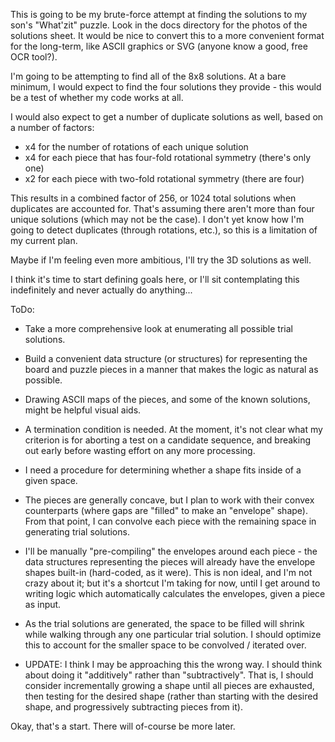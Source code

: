 This is going to be my brute-force attempt at finding the solutions to my son's
"What'zit" puzzle.  Look in the docs directory for the photos of the solutions
sheet.  It would be nice to convert this to a more convenient format for the
long-term, like ASCII graphics or SVG (anyone know a good, free OCR tool?).

I'm going to be attempting to find all of the 8x8 solutions.  At a bare
minimum, I would expect to find the four solutions they provide - this would be
a test of whether my code works at all.

I would also expect to get a number of duplicate solutions as well, based on a
number of factors:

 - x4 for the number of rotations of each unique solution
 - x4 for each piece that has four-fold rotational symmetry (there's only one)
 - x2 for each piece with two-fold rotational symmetry (there are four)

This results in a combined factor of 256, or 1024 total solutions when
duplicates are accounted for.  That's assuming there aren't more than four
unique solutions (which may not be the case).  I don't yet know how I'm going
to detect duplicates (through rotations, etc.), so this is a limitation of my
current plan.

Maybe if I'm feeling even more ambitious, I'll try the 3D solutions as well.

I think it's time to start defining goals here, or I'll sit
contemplating this indefinitely and never actually do anything...

ToDo:

 - Take a more comprehensive look at enumerating all possible trial
   solutions.

 - Build a convenient data structure (or structures) for representing
   the board and puzzle pieces in a manner that makes the logic as
   natural as possible.

 - Drawing ASCII maps of the pieces, and some of the known solutions,
   might be helpful visual aids.

 - A termination condition is needed.  At the moment, it's not clear
   what my criterion is for aborting a test on a candidate sequence,
   and breaking out early before wasting effort on any more
   processing.

 - I need a procedure for determining whether a shape fits inside of a
   given space.

 - The pieces are generally concave, but I plan to work with their
   convex counterparts (where gaps are "filled" to make an "envelope"
   shape).  From that point, I can convolve each piece with the
   remaining space in generating trial solutions.

 - I'll be manually "pre-compiling" the envelopes around each piece -
   the data structures representing the pieces will already have the
   envelope shapes built-in (hard-coded, as it were).  This is non
   ideal, and I'm not crazy about it; but it's a shortcut I'm taking
   for now, until I get around to writing logic which automatically
   calculates the envelopes, given a piece as input.

 - As the trial solutions are generated, the space to be filled will
   shrink while walking through any one particular trial solution.  I
   should optimize this to account for the smaller space to be
   convolved / iterated over.

 - UPDATE: I think I may be approaching this the wrong way.  I should
   think about doing it "additively" rather than "subtractively".
   That is, I should consider incrementally growing a shape until all
   pieces are exhausted, then testing for the desired shape (rather
   than starting with the desired shape, and progressively subtracting
   pieces from it).

Okay, that's a start.  There will of-course be more later.

